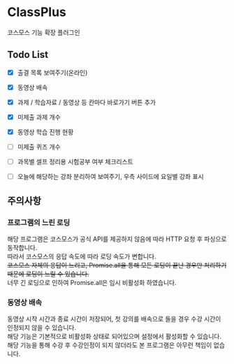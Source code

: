 # ClassPlus
코스모스  기능 확장 플러그인


## Todo List

- [x] 출결 목록 보여주기(온라인)
- [x] 동영상 배속
- [x] 과제 / 학습자료 / 동영상 등 칸마다 바로가기 버튼 추가   
- [x] 미제출 과제 개수
- [x] 동영상 학습 진행 현황
- [ ] 미제출 퀴즈 개수   
- [ ] 과목별 셀프 정리용 시험공부 여부 체크리스트   
- [ ] 오늘에 해당하는 강좌 분리하여 보여주기, 우측 사이드에 요일별 강좌 표시


## 주의사항

### 프로그램의 느린 로딩
해당 프로그램은 코스모스가 공식 API를 제공하지 않음에 따라 HTTP 요청 후 파싱으로 동작합니다.   
따라서 코스모스의 응답 속도에 따라 로딩 속도가 변합니다.   
~~코스모스 자체의 응답이 느리고, Promise.all을 통해 모든 로딩이 끝난 경우만 처리하기 때문에 로딩이 느릴 수 있습니다.~~   
너무 긴 로딩으로 인하여 Promise.all은 임시 비활성화 하였습니다.

### 동영상 배속 
동영상 시작 시간과 종료 시간이 저장되어, 첫 강의를 배속으로 들을 경우 수강 시간이 인정되지 않을 수 있습니다.   
해당 기능은 기본적으로 비활성화 상태로 되어있으며 설정에서 활성화할 수 있습니다.   
해당 기능을 통해 수강 후 수강인정이 되지 않더라도 본 프로그램은 아무런 책임이 없습니다.   
